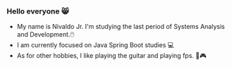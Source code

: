 ### Hello everyone 😸
- My name is Nivaldo Jr. I'm studying the last period of Systems Analysis and Development.🖱️
- I am currently focused on Java Spring Boot studies 💻
- As for other hobbies, I like playing the guitar and playing fps. 🎸🎮


<!--
**nivaldodev/nivaldodev** is a ✨ _special_ ✨ repository because its `README.md` (this file) appears on your GitHub profile.

Here are some ideas to get you started:

- 🔭 I’m currently working on ...
- 🌱 I’m currently learning ...
- 👯 I’m looking to collaborate on ...
- 🤔 I’m looking for help with ...
- 💬 Ask me about ...
- 📫 How to reach me: ...
- 😄 Pronouns: ...
- ⚡ Fun fact: ...
-->
